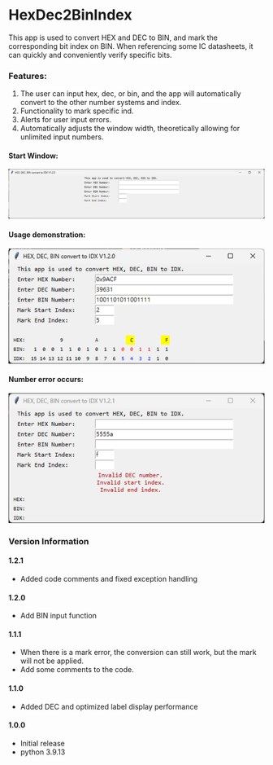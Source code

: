 # HexDec2BinIndex

This app is used to convert HEX and DEC to BIN, and mark the corresponding bit index on BIN.
When referencing some IC datasheets, it can quickly and conveniently verify specific bits.

### Features:
1. The user can input hex, dec, or bin, and the app will automatically convert to the other number systems and index.
2. Functionality to mark specific ind.
3. Alerts for user input errors.
4. Automatically adjusts the window width, theoretically allowing for unlimited input numbers.

#### Start Window:
![image](pic/start.png)

#### Usage demonstration:
![image](pic/edit.png)

#### Number error occurs:
![image](pic/warning.png)

### Version Information

#### 1.2.1
- Added code comments and fixed exception handling

#### 1.2.0
- Add BIN input function

#### 1.1.1
- When there is a mark error, the conversion can still work, but the mark will not be applied.
- Add some comments to the code.

#### 1.1.0
- Added DEC and optimized label display performance

#### 1.0.0
- Initial release
- python 3.9.13